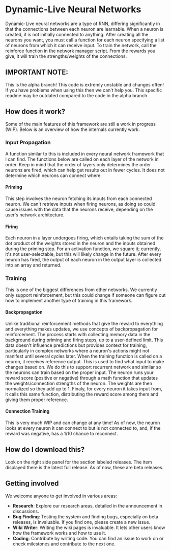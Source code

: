 # Dynamic-Live Neural Networks

Dynamic-Live neural networks are a type of RNN, differing significantly in that the connections between each neuron are learnable. When a neuron is created, it is not initially connected to anything. After creating all the neurons you want, you must call a function for each neuron specifying a list of neurons from which it can receive input. To train the network, call the reinforce function in the network manager script. From the rewards you give, it will train the strengths/weights of the connections.

## IMPORTANT NOTE:

This is the alpha branch! This code is extremly unstable and changes often! If you have problems when using this then we can't help you. This specific readme may be outdated compared to the code in the alpha branch

## How does it work?

Some of the main features of this framework are still a work in progress (WIP). Below is an overview of how the internals currently work.

### Input Propagation

A function similar to this is included in every neural network framework that I can find. The functions below are called on each layer of the network in order. Keep in mind that the order of layers only determines the order neurons are fired, which can help get results out in fewer cycles. It does not determine which neurons can connect where.

#### Priming

This step involves the neuron fetching its inputs from each connected neuron. We can't retrieve inputs when firing neurons, as doing so could cause issues with the data that the neurons receive, depending on the user's network architecture.

#### Firing

Each neuron in a layer undergoes firing, which entails taking the sum of the dot product of the weights stored in the neuron and the inputs obtained during the priming step. For an activation function, we square it; currently, it's not user-selectable, but this will likely change in the future. After every neuron has fired, the output of each neuron in the output layer is collected into an array and returned.

### Training

This is one of the biggest differences from other networks. We currently only support reinforcement, but this could change if someone can figure out how to implement another type of training in this framework.

#### Backpropagation

Unlike traditional reinforcement methods that give the reward to everything and everything makes updates, we use concepts of backpropagation for reinforcement. The process starts with collecting memory data in the background during priming and firing steps, up to a user-defined limit. This data doesn't influence predictions but provides context for training, particularly in complex networks where a neuron's actions might not manifest until several cycles later. When the training function is called on a neuron, it receives reference output. This is used to find what input to make changes based on. We do this to support recurrent network and similar so the neurons can train based on the proper input. The neuron runs your reward score (positive or negative) through a math function that updates the weights/connection strengths of the neuron. The weights are then normalized so they add up to 1. Finaly, for every neuron it takes input from, it calls this same function, distributing the reward score among them and giving them proper reference.

#### Connection Training

This is very much WIP and can change at any time! As of now, the neuron looks at every neuron it can connect to but is not connected to, and, if the reward was negative, has a 1/10 chance to reconnect.

## How do I download this?

Look on the right side panel for the section labeled releases. The item displayed there is the latest full release. As of now, these are beta releases.

## Getting involved

We welcome anyone to get involved in various areas:

- **Research**: Explore our research areas, detailed in the announcement in discussions.
- **Bug Finding**: Testing the system and finding bugs, especially on beta releases, is invaluable. If you find one, please create a new issue.
- **Wiki Writer**: Writing the wiki pages is invaluable. It lets other users know how the framework works and how to use it.
- **Coding**: Contribute by writing code. You can find an issue to work on or check milestones and contribute to the next one.

